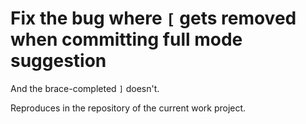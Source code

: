 # Fix the bug where `[` gets removed when committing full mode suggestion

And the brace-completed `]` doesn't.

Reproduces in the repository of the current work project.
